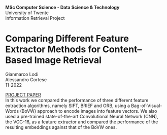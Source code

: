 <b>MSc Computer Science - Data Science & Technology</b><br>University of Twente<br>Information Retrieval Project
<h1> Comparing Different Feature Extractor Methods for Content–Based Image
Retrieval </h1>
Gianmarco Lodi </br> Alessandro Cortese </br> 11-2022

<a href="https://drive.google.com/file/d/1bVkvZjcD1wWbhgpoFM3R8S6zCRbssuR4/view?usp=sharing">PROJECT PAPER</a>
</br>
In this work we compared the performance of three different feature extraction algorithms,
namely SIFT, BRIEF and ORB, using a Bag-of-Visual-Words (BoVW) approach to encode
images into feature vectors. We also used a pre-trained state-of-the-art Convolutional Neural
Network (CNN), the VGG-16, as a feature extractor and compared the performance of the
resulting embeddings against that of the BoVW ones.
